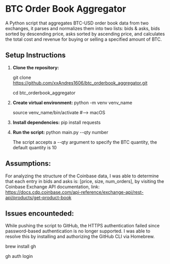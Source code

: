 # BTC Order Book Aggregator
A Python script that aggregates BTC-USD order book data from two exchanges, it parses and normalizes them into two lists: bids & asks, bids sorted by descending price, asks sorted by ascending price, and calculates the total cost and revenue for buying or selling a specified amount of BTC.

## Setup Instructions
1. **Clone the repository:**

   git clone https://github.com/xxAndres1606/btc_orderbook_aggregator.git
   
   cd btc_orderbook_aggregator

2. **Create virtual environment:**
   python -m venv venv_name
   
   source venv_name/bin/activate #--> macOS

4. **Install dependencies:**
   pip install requests

5. **Run the script:**
   python main.py --qty number
   
   The script accepts a --qty argument to specify the BTC quantity, the default quantity is 10

## Assumptions:
For analyzing the structure of the Coinbase data, I was able to determine that each entry in bids and asks is: [price, size, num_orders], by visiting the Coinbase Exchange API documentation, link: https://docs.cdp.coinbase.com/api-reference/exchange-api/rest-api/products/get-product-book

## Issues encounteded:
While pushing the script to GitHub, the HTTPS authentication failed since password-based authentication is no longer supported. I was able to resolve this by installing and authorizing the GitHub CLI via Homebrew.

brew install gh

gh auth login

